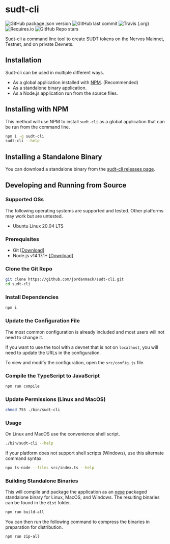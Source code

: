 # sudt-cli

![GitHub package.json version](https://img.shields.io/github/package-json/v/jordanmack/sudt-cli)
![GitHub last commit](https://img.shields.io/github/last-commit/jordanmack/sudt-cli)
![Travis (.org)](https://img.shields.io/travis/jordanmack/sudt-cli)
![Requires.io](https://img.shields.io/requires/github/jordanmack/sudt-cli)
![GitHub Repo stars](https://img.shields.io/github/stars/jordanmack/sudt-cli?style=social)

Sudt-cli a command line tool to create SUDT tokens on the Nervos Mainnet, Testnet, and on private Devnets.

## Installation

Sudt-cli can be used in multiple different ways.

- As a global application installed with [NPM](https://en.wikipedia.org/wiki/Npm_(software)). (Recommended)
- As a standalone binary application.
- As a Node.js application run from the source files.

<!-- - As a global application using [NPX](https://www.npmjs.com/package/npx) -->

## Installing with NPM

This method will use NPM to install `sudt-cli` as a global application that can be run from the command line.

```sh
npm i -g sudt-cli
sudt-cli --help
```

<!-- ## Installing with NPX

This method will use NPX to run `sudt-cli` from the command line without installing globally.

```sh
npx sudt-cli --help
``` -->

## Installing a Standalone Binary

You can download a standalone binary from the [sudt-cli releases page](https://github.com/jordanmack/sudt-cli/releases).

## Developing and Running from Source

### Supported OSs

The following operating systems are supported and tested. Other platforms may work but are untested.

- Ubuntu Linux 20.04 LTS

### Prerequisites

- Git [[Download](https://git-scm.com/downloads)]
- Node.js v14.17.1+ [[Download]](https://nodejs.org/en/download/)

### Clone the Git Repo

```sh
git clone https://github.com/jordanmack/sudt-cli.git
cd sudt-cli
```

### Install Dependencies

```sh
npm i
```

### Update the Configuration File

The most common configuration is already included and most users will not need to change it.

If you want to use the tool with a devnet that is not on `localhost`, you will need to update the URLs in the configuration.

To view and modify the configuration, open the `src/config.js` file.

### Compile the TypeScript to JavaScript

```sh
npm run compile
```

### Update Permissions (Linux and MacOS)

```sh
chmod 755 ./bin/sudt-cli
```

### Usage

On Linux and MacOS use the convenience shell script.

```sh
./bin/sudt-cli --help
```

If your platform does not support shell scripts (Windows), use this alternate command syntax.

```sh
npx ts-node --files src/index.ts --help
```

### Building Standalone Binaries

This will compile and package the application as an [nexe](https://github.com/nexe/nexe) packaged standalone binary for Linux, MacOS, and Windows. The resulting binaries can be found in the `dist` folder.

```sh
npm run build-all
```

You can then run the following command to compress the binaries in preparation for distribution.

```sh
npm run zip-all
```
